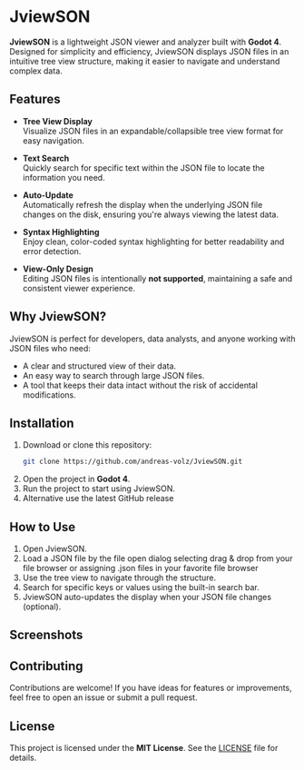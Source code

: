 # JviewSON

**JviewSON** is a lightweight JSON viewer and analyzer built with **Godot 4**. Designed for simplicity and efficiency, JviewSON displays JSON files in an intuitive tree view structure, making it easier to navigate and understand complex data.

## Features

- **Tree View Display**  
  Visualize JSON files in an expandable/collapsible tree view format for easy navigation.

- **Text Search**  
  Quickly search for specific text within the JSON file to locate the information you need.

- **Auto-Update**  
  Automatically refresh the display when the underlying JSON file changes on the disk, ensuring you're always viewing the latest data.

- **Syntax Highlighting**  
  Enjoy clean, color-coded syntax highlighting for better readability and error detection.

- **View-Only Design**  
  Editing JSON files is intentionally **not supported**, maintaining a safe and consistent viewer experience.

## Why JviewSON?

JviewSON is perfect for developers, data analysts, and anyone working with JSON files who need:
- A clear and structured view of their data.
- An easy way to search through large JSON files.
- A tool that keeps their data intact without the risk of accidental modifications.

## Installation

1. Download or clone this repository:
   ```bash
   git clone https://github.com/andreas-volz/JviewSON.git
   ```
2. Open the project in **Godot 4**.
3. Run the project to start using JviewSON.
4. Alternative use the latest GitHub release

## How to Use

1. Open JviewSON.
2. Load a JSON file by the file open dialog selecting drag & drop from your file browser or assigning .json files in your favorite file browser
3. Use the tree view to navigate through the structure.
4. Search for specific keys or values using the built-in search bar.
5. JviewSON auto-updates the display when your JSON file changes (optional).

## Screenshots



## Contributing

Contributions are welcome! If you have ideas for features or improvements, feel free to open an issue or submit a pull request.

## License

This project is licensed under the **MIT License**. See the [LICENSE](./LICENSE) file for details.
